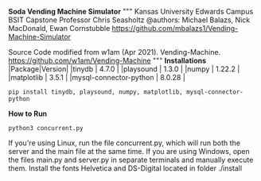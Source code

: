 **Soda Vending Machine Simulator**
"""
Kansas University Edwards Campus BSIT Capstone
Professor Chris Seasholtz 
@authors: Michael Balazs, Nick MacDonald, Ewan Cornstubble
https://github.com/mbalazs1/Vending-Machine-Simulator

Source Code modified from w1am (Apr 2021). Vending-Machine. 
https://github.com/w1am/Vending-Machine
"""
**Installations**
|Package|Version|
|tinydb | 4.7.0 |
|playsound | 1.3.0 |
|numpy | 1.22.2 |
|matplotlib | 3.5.1 |
|mysql-connector-python | 8.0.28 |

    pip install tinydb, playsound, numpy, matplotlib, mysql-connector-python

**How to Run**

    python3 concurrent.py

If you're using Linux, run the file concurrent.py, which will run both the server and the main file at the same time. If you are using Windows, open the files main.py and server.py in separate terminals and manually execute them. Install the fonts Helvetica and DS-Digital located in folder ./install

